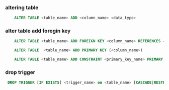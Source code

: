 ### altering table

```sql
    ALTER TABLE <table_name> ADD <column_name> <data_type>
``` 

### alter table add foregin key 

```sql
    ALTER TABLE <table_name> ADD FOREIGN KEY <column_name> REFERENCES <other_table_name>(<other_table_column>)
```

```sql
    ALTER TABLE  <table_name> ADD PRIMARY KEY (<column_name>)
```

```sql
    ALTER TABLE <table_name> ADD CONSTRAINT <primary_key_name> PRIMARY KEY (<column_name1, column_name2>)
```

### drop trigger
```sql
 DROP TRIGGER [IF EXISTS] <trigger_name> on <table_name> [CASCADE|RESTRICT]
```